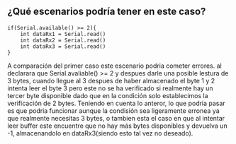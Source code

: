 ## ¿Qué escenarios podría tener en este caso?

```
if(Serial.available() >= 2){
    int dataRx1 = Serial.read()
    int dataRx2 = Serial.read()
    int dataRx3 = Serial.read()
}
```

A comparación del primer caso este escenario podria cometer errores. al declarara que Serial.avaliable() >= 2 y despues darle una posible lestura de 3 bytes, cuando llegue al 3 despues de haber almacenado el byte 1 y 2 intenta leer el byte 3 pero este no se ha verificado si realmente hay un tercer byte disponible dado que en la condición solo establecimos la verificación de 2 bytes. Teniendo en cuenta lo anteror, lo que podria pasar es que podria funcionar aunque la condisión sea ligeramente erronea ya que realmente necesitas 3 bytes, o tambien esta el caso en que al intentar leer buffer este encuentre que no hay más bytes disponibles y devuelva un -1, almacenandolo en dataRx3(siendo esto tal vez no deseado).
